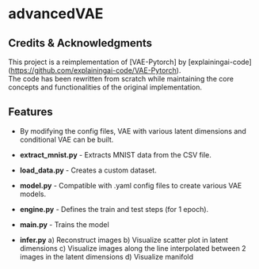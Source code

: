 # advancedVAE

## Credits & Acknowledgments  
This project is a reimplementation of [VAE-Pytorch] by [explainingai-code] (https://github.com/explainingai-code/VAE-Pytorch).  
The code has been rewritten from scratch while maintaining the core concepts and functionalities of the original implementation.  


## Features  
- By modifying the config files, VAE with various latent dimensions and conditional VAE can be built.

- **extract_mnist.py** - Extracts MNIST data from the CSV file.  
- **load_data.py** - Creates a custom dataset.
- **model.py** - Compatible with .yaml config files to create various VAE models. 
- **engine.py** - Defines the train and test steps (for 1 epoch).  
- **main.py** - Trains the model
- **infer.py**
  a) Reconstruct images
  b) Visualize scatter plot in latent dimensions
  c) Visualize images along the line interpolated between 2 images in the latent dimensions
  d) Visualize manifold
